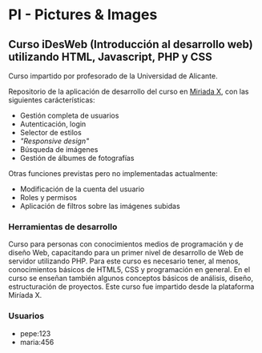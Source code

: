 # PI - Pictures & Images
## Curso iDesWeb (Introducción al desarrollo web) utilizando HTML, Javascript, PHP y CSS

Curso impartido por profesorado de la Universidad de Alicante.

Repositorio de la aplicación de desarrollo del curso en [Miriada X](https://www.miriadax.net/), con las siguientes carácterísticas:

+ Gestión completa de usuarios
+ Autenticación, login
+ Selector de estilos
+ _"Responsive design"_
+ Búsqueda de imágenes
+ Gestión de álbumes de fotografías

Otras funciones previstas pero no implementadas actualmente:

* Modificación de la cuenta del usuario
* Roles y permisos
* Aplicación de filtros sobre las imágenes subidas

### Herramientas de desarrollo

Curso para personas con conocimientos medios de programación y de diseño Web, capacitando para un primer nivel de desarrollo de Web de servidor utilizando PHP. Para este curso es necesario tener, al menos, conocimientos básicos de HTML5, CSS y programación en general. En el curso se enseñan también algunos conceptos básicos de análisis, diseño, estructuración de proyectos. Este curso fue impartido desde la plataforma Miríada X.


### Usuarios

- pepe:123
- maria:456

